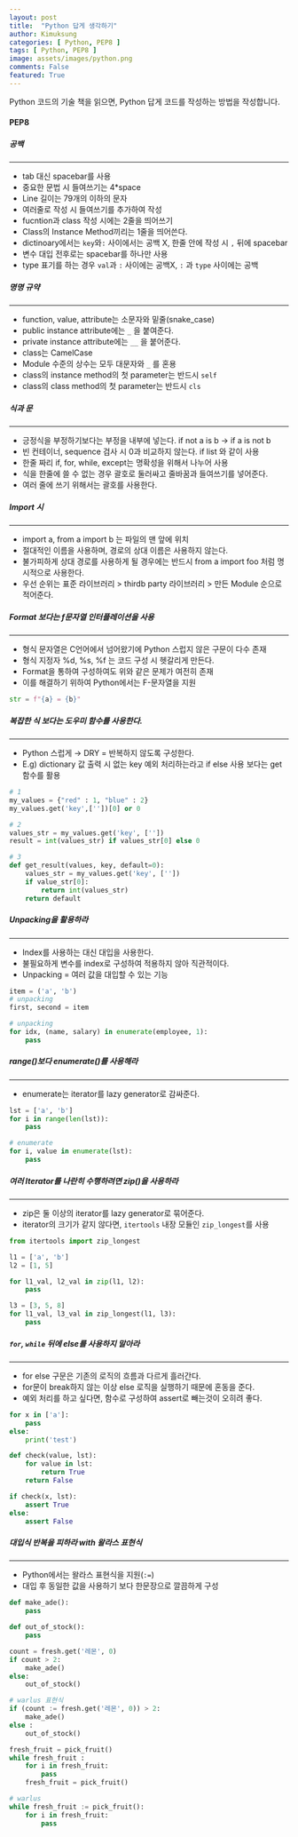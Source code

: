 ```yaml
---
layout: post
title:  "Python 답게 생각하기"
author: Kimuksung
categories: [ Python, PEP8 ]
tags: [ Python, PEP8 ]
image: assets/images/python.png
comments: False
featured: True
---
```


Python 코드의 기술 책을 읽으면, Python 답게 코드를 작성하는 방법을 작성합니다.

#### PEP8

##### 공백
---
- tab 대신 spacebar를 사용
- 중요한 문법 시 들여쓰기는 4*space
- Line 길이는 79개의 이하의 문자
- 여러줄로 작성 시 들여쓰기를 추가하여 작성
- fucntion과 class 작성 시에는 2줄을 띄어쓰기
- Class의 Instance Method끼리는 1줄을 띄어쓴다.
- dictinoary에서는 `key`와`:` 사이에서는 공백 X, 한줄 안에 작성 시 `,` 뒤에 spacebar
- 변수 대입 전후로는 spacebar를 하나만 사용
- type 표기를 하는 경우 `val`과 `:` 사이에는 공백X, `:` 과 `type` 사이에는 공백

##### 명명 규약
---
- function, value, attribute는 소문자와 밑줄(snake_case)
- public instance attribute에는 `_` 을 붙여준다.
- private instance attribute에는 `__` 을 붙어준다.
- class는 CamelCase
- Module 수준의 상수는 모두 대문자와 `_` 를 혼용
- class의 instance method의 첫 parameter는 반드시 `self`
- class의 class method의 첫 parameter는 반드시 `cls`

##### 식과 문
---
- 긍정식을 부정하기보다는 부정을 내부에 넣는다. if not a is b → if a is not b
- 빈 컨테이너, sequence 검사 시 0과 비교하지 않는다. if list 와 같이 사용
- 한줄 짜리 if, for, while, except는 명확성을 위해서 나누어 사용
- 식을 한줄에 쓸 수 없는 경우 괄호로 둘러싸고 줄바꿈과 들여쓰기를 넣어준다.
- 여러 줄에 쓰기 위해서는 괄호를 사용한다.

##### Import 시
---
- import a, from a import b 는 파일의 맨 앞에 위치
- 절대적인 이름을 사용하며, 경로의 상대 이름은 사용하지 않는다.
- 불가피하게 상대 경로를 사용하게 될 경우에는 반드시 from a import foo 처럼 명시적으로 사용한다.
- 우선 순위는 표준 라이브러리 > thirdb party 라이브러리 > 만든 Module 순으로 적어준다.

##### Format 보다는 f문자열 인터플레이션을 사용
---
- 형식 문자열은 C언어에서 넘어왔기에 Python 스럽지 않은 구문이 다수 존재
- 형식 지정자 %d, %s, %f 는 코드 구성 시 헷갈리게 만든다.
- Format을 통하여 구성하여도 위와 같은 문제가 여전히 존재
- 이를 해결하기 위하여 Python에서는 F-문자열을 지원

```python
str = f"{a} = {b}"
```

##### 복잡한 식 보다는 도우미 함수를 사용한다.
---
- Python 스럽게 → DRY = 반복하지 않도록 구성한다.
- E.g) dictionary 값 출력 시 없는 key 예외 처리하는라고 if else 사용 보다는 get 함수를 활용

```python
# 1
my_values = {"red" : 1, "blue" : 2}
my_values.get('key',[''])[0] or 0

# 2
values_str = my_values.get('key', [''])
result = int(values_str) if values_str[0] else 0

# 3
def get_result(values, key, default=0):
    values_str = my_values.get('key', [''])
    if value_str[0]:
        return int(values_str)
    return default
```

##### Unpacking을 활용하라
---
- Index를 사용하는 대신 대입을 사용한다.
- 불필요하게 변수를 index로 구성하여 적용하지 않아 직관적이다.
- Unpacking = 여러 값을 대입할 수 있는 기능

```python
item = ('a', 'b')
# unpacking
first, second = item

# unpacking
for idx, (name, salary) in enumerate(employee, 1):
    pass
```

##### range()보다 enumerate()를 사용해라
---
- enumerate는 iterator를 lazy generator로 감싸준다.

```python
lst = ['a', 'b']
for i in range(len(lst)):
    pass

# enumerate
for i, value in enumerate(lst):
    pass
```

##### 여러 Iterator를 나란히 수행하려면 zip()을 사용하라
---
- zip은 둘 이상의 iterator를 lazy generator로 묶어준다.
- iterator의 크기가 같지 않다면, `itertools` 내장 모듈인 `zip_longest`를 사용

```python
from itertools import zip_longest

l1 = ['a', 'b']
l2 = [1, 5]

for l1_val, l2_val in zip(l1, l2):
    pass

l3 = [3, 5, 8]
for l1_val, l3_val in zip_longest(l1, l3):
    pass
```

##### `for`, `while` 뒤에 else를 사용하지 말아라
---
- for else 구문은 기존의 로직의 흐름과 다르게 흘러간다.
- for문이 break하지 않는 이상 else 로직을 실행하기 때문에 혼동을 준다.
- 예외 처리를 하고 싶다면, 함수로 구성하여 assert로 빼는것이 오히려 좋다.

```python
for x in ['a']:
    pass
else:
    print('test')

def check(value, lst):
    for value in lst:
        return True
    return False

if check(x, lst):
    assert True
else:
    assert False
```

##### 대입식 반복을 피하라 with 왈라스 표현식
---
- Python에서는 왈라스 표현식을 지원(`:=`)
- 대입 후 동일한 값을 사용하기 보다 한문장으로 깔끔하게 구성

```python
def make_ade():
    pass

def out_of_stock():
    pass

count = fresh.get('레몬', 0)
if count > 2:
    make_ade()
else:
    out_of_stock()

# warlus 표현식
if (count := fresh.get('레몬', 0)) > 2:
    make_ade()
else :
    out_of_stock()
```

```python
fresh_fruit = pick_fruit()
while fresh_fruit :
    for i in fresh_fruit:
        pass
    fresh_fruit = pick_fruit()

# warlus
while fresh_fruit := pick_fruit():
    for i in fresh_fruit:
        pass
```